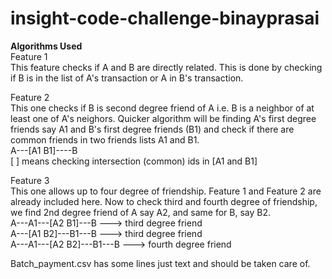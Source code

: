 # insight-code-challenge-binayprasai

<strong>Algorithms Used</strong> <br>
Feature 1 <br>
This feature checks if A and B are directly related. 
This is done by checking if B is in the list of A's transaction or A in B's transaction.

Feature 2 <br>
This one checks if B is second degree friend of A i.e. B is a neighbor of at least one of A's neighors. 
Quicker algorithm will be finding A's first degree friends say A1 and B's first degree friends (B1) and check if there are common friends in 
two friends lists A1 and B1.<br>
A---[A1 B1]----B<br>
[   ] means checking intersection (common) ids in [A1 and B1]

Feature 3 <br>
This one allows up to four degree of friendship. Feature 1 and Feature 2 are already included here. 
Now to check third and fourth degree of friendship, we find 2nd degree friend of A say A2, and same for B, say B2. <br>
A---A1---[A2 B1]---B ---> third degree friend<br>
A---[A1 B2]---B1---B ---> third degree friend<br>
A---A1---[A2 B2]---B1---B ---> fourth degree friend<br>

Batch_payment.csv has some lines just text and should be taken care of. 


